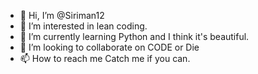 - 👋 Hi, I’m @Siriman12
- 👀 I’m interested in lean coding.
- 🌱 I’m currently learning Python and I think it's beautiful.
- 💞️ I’m looking to collaborate on CODE or Die
- 📫 How to reach me Catch me if you can. 

<!---
Siriman12/Siriman12 is a ✨ special ✨ repository because its `README.md` (this file) appears on your GitHub profile.
You can click the Preview link to take a look at your changes.
--->
